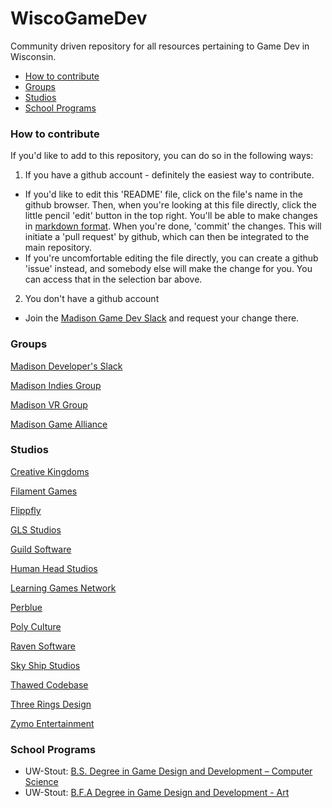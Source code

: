 # WiscoGameDev
Community driven repository for all resources pertaining to Game Dev in Wisconsin.
- [How to contribute](#how-to-contribute)
- [Groups](#groups)
- [Studios](#studios)
- [School Programs](#school-programs)

### How to contribute
If you'd like to add to this repository, you can do so in the following ways:

1. If you have a github account - definitely the easiest way to contribute.
  * If you'd like to edit this 'README' file, click on the file's name in the github browser. Then, when you're looking at this file directly, click the little pencil 'edit' button in the top right. You'll be able to make changes in [markdown format](https://github.com/adam-p/markdown-here/wiki/Markdown-Cheatsheet). When you're done, 'commit' the changes. This will initiate a 'pull request' by github, which can then be integrated to the main repository.
  * If you're uncomfortable editing the file directly, you can create a github 'issue' instead, and somebody else will make the change for you. You can access that in the selection bar above.

2. You don't have a github account
  * Join the [Madison Game Dev Slack](https://madisongamedev.slack.com/messages/gamedev/) and request your change there.

### Groups
[Madison Developer's Slack](https://madisongamedev.slack.com/messages/gamedev/)

[Madison Indies Group](https://www.facebook.com/groups/madisonindies/)

[Madison VR Group](http://www.meetup.com/Madison-VR/)

[Madison Game Alliance](http://madisongamealliance.com/index.html)

### Studios
[Creative Kingdoms](http://www.creativekingdoms.com/)

[Filament Games](https://www.filamentgames.com/)

[Flippfly](http://flippfly.com/)

[GLS Studios](http://www.glsstudios.com/)

[Guild Software](http://www.guildsoftware.com/)

[Human Head Studios](http://www.humanhead.com/)

[Learning Games Network](http://learninggamesnetwork.org/)

[Perblue](http://www.perblue.com/)

[Poly Culture](http://www.polyculture.co/)

[Raven Software](http://www.ravensoftware.com/)

[Sky Ship Studios](http://www.skyshipstudios.com/)

[Thawed Codebase](http://www.thawedcodebase.com/)

[Three Rings Design](http://www.threerings.net/)

[Zymo Entertainment](http://www.zymoent.com/)


### School Programs
* UW-Stout: [B.S. Degree in Game Design and Development – Computer Science](http://www.uwstout.edu/programs/bsgdd/)
* UW-Stout: [B.F.A Degree in Game Design and Development - Art](http://www.uwstout.edu/programs/bfagdd/)
